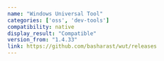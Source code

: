 ```yaml
---
name: "Windows Universal Tool"
categories: ['oss', 'dev-tools']
compatibility: native
display_result: "Compatible"
version_from: "1.4.33"
link: https://github.com/basharast/wut/releases
---
```


